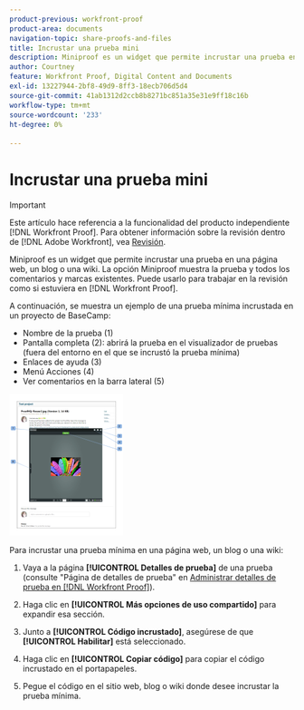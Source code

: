```yaml
---
product-previous: workfront-proof
product-area: documents
navigation-topic: share-proofs-and-files
title: Incrustar una prueba mini
description: Miniproof es un widget que permite incrustar una prueba en una página web, un blog o una wiki. La opción Miniproof muestra la prueba y todos los comentarios y marcas existentes. Puede usarlo para trabajar en la revisión como si estuviera en  [!DNL Workfront Proof].
author: Courtney
feature: Workfront Proof, Digital Content and Documents
exl-id: 13227944-2bf8-49d9-8ff3-18ecb706d5d4
source-git-commit: 41ab1312d2ccb8b8271bc851a35e31e9ff18c16b
workflow-type: tm+mt
source-wordcount: '233'
ht-degree: 0%

---
```


# Incrustar una prueba mini

>[!IMPORTANT]
>
>Este artículo hace referencia a la funcionalidad del producto independiente [!DNL Workfront Proof]. Para obtener información sobre la revisión dentro de [!DNL Adobe Workfront], vea [Revisión](../../../review-and-approve-work/proofing/proofing.md).

Miniproof es un widget que permite incrustar una prueba en una página web, un blog o una wiki. La opción Miniproof muestra la prueba y todos los comentarios y marcas existentes. Puede usarlo para trabajar en la revisión como si estuviera en [!DNL Workfront Proof].

A continuación, se muestra un ejemplo de una prueba mínima incrustada en un proyecto de BaseCamp:

* Nombre de la prueba (1)
* Pantalla completa (2): abrirá la prueba en el visualizador de pruebas (fuera del entorno en el que se incrustó la prueba mínima)
* Enlaces de ayuda (3)
* Menú Acciones (4)
* Ver comentarios en la barra lateral (5)

![Basecamp_miniproof.png](assets/basecamp-miniproof-201x250.png)

Para incrustar una prueba mínima en una página web, un blog o una wiki:

1. Vaya a la página **[!UICONTROL Detalles de prueba]** de una prueba (consulte &quot;Página de detalles de prueba&quot; en [Administrar detalles de prueba en [!DNL Workfront Proof]](../../../workfront-proof/wp-work-proofsfiles/manage-your-work/manage-proof-details.md)).

1. Haga clic en **[!UICONTROL Más opciones de uso compartido]** para expandir esa sección.
1. Junto a **[!UICONTROL Código incrustado]**, asegúrese de que **[!UICONTROL Habilitar]** está seleccionado.

1. Haga clic en **[!UICONTROL Copiar código]** para copiar el código incrustado en el portapapeles.
1. Pegue el código en el sitio web, blog o wiki donde desee incrustar la prueba mínima.
